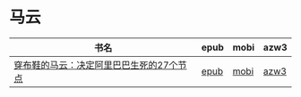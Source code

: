 # 马云

| 书名 | epub | mobi | azw3 |
| --- | --- | --- | --- |
| [穿布鞋的马云：决定阿里巴巴生死的27个节点](http://ct.dalanmei.com/f/31084289-571788723-361661) | [epub](http://ct.dalanmei.com/f/31084289-571788723-361661) | [mobi](http://ct.dalanmei.com/f/31084289-571456441-e55dcd) | [azw3](http://ct.dalanmei.com/f/31084289-571892890-600ead) |
